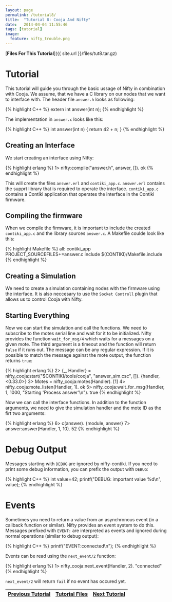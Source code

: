 ```yaml
---
layout: page
permalink: /tutorial8/
title:  "Tutorial 8: Cooja And Nifty"
date:   2014-04-04 11:55:46
tags: [tutorial]
image:
  feature: nifty_trouble.png
---
```


[**Files For This Tutorial**]({{ site.url }}/files/tut8.tar.gz)

# Tutorial
This tutorial will guide you through the basic ussage of Nifty in combination with Cooja. We assume, that we have a C library on our nodes that we want to interface with. The header file `answer.h` looks as following:

{% highlight C++ %}
extern int answer(int n);
{% endhighlight %}

The implementation in `answer.c` looks like this:

{% highlight C++ %}
int
answer(int n) {
  return 42 + n;
}
{% endhighlight %}

## Creating an Interface
We start creating an interface using Nifty:

{% highlight erlang %}
1> nifty:compile("answer.h", answer, []).
ok
{% endhighlight %}

This will create the files `answer.erl` and `contiki_app.c`. `answer.erl` contains the supprt library that is required to operate the interface. `contiki_app.c` contains a Contiki application that operates the interface in the Contiki firmware.

## Compiling the firmware
When we compile the firmware, it is important to include the created `contiki_app.c` and the library sources `answer.c`. A Makefile coulde look like this:

{% highlight Makefile %}
all: contiki_app
PROJECT_SOURCEFILES+=answer.c
include $(CONTIKI)/Makefile.include
{% endhighlight %}

## Creating a Simulation
We need to create a simulation containing nodes with the firmware using the interface. It is also neccesary to use the `Socket Controll` plugin that allows us to control Cooja with Nifty.

## Starting Everything
Now we can start the simulation and call the functions. We need to subscribe to the motes serial line and wait for it to be initialized. Nifty provides the function `wait_for_msg/4` which waits for a messages on a given mote. The third argument is a timeout and the function will return `false` if it runs out. The message can be any regular expression. If it is possible to match the message against the mote output, the function returns `true`:

{% highlight erlang %}
2> {_, Handler} = nifty_cooja:start("$CONTIKI/tools/cooja", "answer_sim.csc", []).
{handler, <0.33.0>}
3> Motes = nifty_cooja:motes(Handler).
[1]
4> nifty_cooja:mote_listen(Handler, 1).
ok
5> nifty_cooja:wait_for_msg(Handler, 1, 1000, "Starting 'Process answer'\n").
true
{% endhighlight %}

Now we can call the interface functions. In addition to the function arguments, we need to give the simulation handler and the mote ID as the firt two arguments:

{% highlight erlang %}
6> c(answer).
{module, answer}
7> answer:answer(Handler, 1, 10).
52
{% endhighlight %}

# Debug Output
Messages starting with `DEBUG` are ignored by nifty-contiki. If you need to print some debug information, you can prefix the output with `DEBUG`:

{% highlight C++ %}
int value=42;
printf("DEBUG: important value %d\n", value);
{% endhighlight %}

# Events
Sometimes you need to return a value from an asynchronous event (in a callback function or similar). Nifty provides an event system to do this. Messages prefixed with `EVENT:` are interpreted as events and ignored during normal operations (similar to debug output):

{% highlight C++ %}
printf("EVENT:connected\n");
{% endhighlight %}

Events can be read using the `next_event/2` function:

{% highlight erlang %}
1> nifty_cooja:next_event(Handler, 2).
"connected"
{% endhighlight %}

`next_event/2` will return `fail` if no event has occured yet.

| <a  href="{{ site.url }}/tutorial7">Previous Tutorial</a> | <a  href="{{ site.url }}/files/tut8.tar.gz">Tutorial Files</a> | <a  href="{{ site.url }}/tutorial_trouble">Next Tutorial</a> |
|-----------------------------------------------------------|----------------------------------------------------------------|--------------------------------------------------------------|
